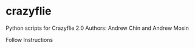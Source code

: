 # crazyflie
Python scripts for Crazyflie 2.0
Authors: Andrew Chin and Andrew Mosin

Follow Instructions

